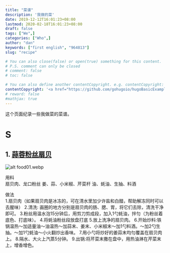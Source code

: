 ```yaml
---
title: "菜谱"
description: '我做的菜'
date: 2019-12-12T16:01:23+08:00
lastmod: 2020-02-18T16:01:23+08:00
draft: false
tags: ["We",]
categories: ["Who",]
author: "dan"
keywords: ["first english", "964813"]
slug: "recipe"

# You can also close(false) or open(true) something for this content.
# P.S. comment can only be closed
# comment: false
# toc: false

# You can also define another contentCopyright. e.g. contentCopyright: "This is another copyright."
contentCopyright: '<a href="https://github.com/gohugoio/hugoBasicExample" rel="noopener" target="_blank">See origin</a>'
# reward: false
#mathjax: true
---
```


<style type="text/css">
body { counter-reset: recipe; }
h2::before { counter-increment: recipe; content: counter(recipe) ". "; }
</style>

这个页面纪录一些我做菜的菜谱。

# S

## [蒜蓉粉丝扇贝](http://www.xiachufang.com/recipe/104207001/)

![alt food01.webp](/images/food01.webp)

用料  
扇贝肉、龙口粉丝
姜、蒜、小米椒、芹菜杆
油、蚝油、生抽、料酒

做法  
1.扇贝肉（如果扇贝肉是冰冻的，可在清水里加少许盐和白醋，帮助解冻同时可以去腥味） 
2.清洗: 画圈的地方分别是扇贝肉的肠、腮、胃，将它们去除，清洗干净即可。
3.粉丝用温水泡15分钟后，用剪刀剪成段，加入1勺蚝油，拌匀（为粉丝着底色、打底味）。
4.将蚝油粉丝段放盘打底
5.放上洗净的扇贝肉。
6.开始炒料:铁锅温热～加适量油～油温热～加蒜末、姜末、小米椒末～加1勺料酒。～加2勺生抽。～加1勺蚝油～小火翻炒出香味。
7.用小勺将炒好的姜蒜末均匀覆盖在扇贝肉上。
8.隔水、大火上汽蒸5分钟。
9.出锅:将芹菜末撒在盘中，用热油淋在芹菜末上，增香增色。

<!--收集一些简化版的菜谱在此，主要是为了方便自己看各种原料的用量及基本步骤，具体做法参见菜名上的链接，我并不严格按菜谱行事。按拼音排序。

# D

## [地三鲜](https://www.xiachufang.com/recipe/103497936/)

土豆、茄子、青椒块各自油炸。懒的话，就先略炸青椒，出油后加茄子，炒炒再加土豆混一起炒。锅里扒出一小块地方放油，爆葱蒜，炒匀后倒入老抽、生抽、糖、淀粉、清水勾成的芡汁。

# L

## [凉拌土豆丝](https://www.xiachufang.com/recipe/12778/)

土豆丝洗净焯水捞出过凉水。拌蒜末、葱、香油、生抽、白醋、盐、鸡精或味精、花椒油。可用香菜、红椒等点缀。

# M
## [麻婆豆腐](https://www.xiachufang.com/recipe/1046317/)

如果要炒肉末，则冷油入锅加料酒（我通常用火腿肠代替）。下豆瓣酱出红油。蒜。高汤（可买，如 chicken broth）、生抽、盐，煮。分两次勾芡。撒青蒜末（或葱花）、花椒粉（或胡椒粉）。

# T

## [土豆炖茄子](https://www.xiachufang.com/recipe/101883236/)

土豆炖茄子，撑死老爷子。大蒜爆锅，喜辣可同时放小米椒。土豆块、茄子块入锅炒，放生抽、白胡椒粉、白糖、盐、鸡精，倒水煮。出锅可放香油、撒葱花。

## [土豆牛肉](https://www.xiachufang.com/recipe/100464831/)

牛肉切块泡出血水后加老抽生抽料酒腌一会儿。土豆切块，西红柿、胡萝卜和洋葱可选。牛肉下不下锅炒无所谓，偷懒可以直接丢进高压锅煮，加番茄酱、八角和葱姜。煮好之后等高压锅散气了再加土豆等陪衬材料煮两分钟。

# Z

## [紫菜蛋花汤](https://www.xiachufang.com/recipe/100442030/)

提前半天泡一小碗花椒水。锅里放几片姜煮开、捞出。倒花椒水、淀粉水、放盐。水不用完全烧开，觉着很烫了就关火，把打散的鸡蛋顺着筷子流到水里，稍微搅和一下。大碗里剪入紫菜，其它如虾皮、胡椒面、酱油、味精、鸡精、葱花、香菜等都随意，把蛋花汤冲入碗里，最后倒一点香油。

-->